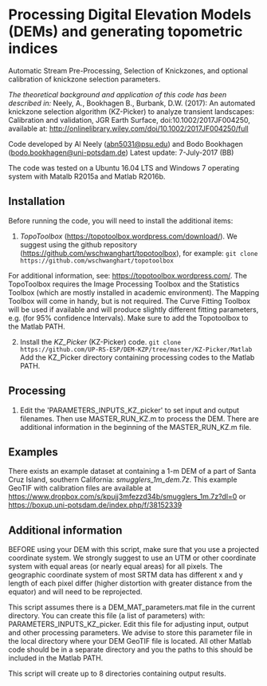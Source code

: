 # Processing Digital Elevation Models (DEMs) and generating topometric indices

Automatic Stream Pre-Processing, Selection of Knickzones, and optional calibration of knickzone selection parameters.

*The theoretical background and application of this code has been described in:*
Neely, A., Bookhagen B., Burbank, D.W. (2017): An automated knickzone selection algorithm (KZ-Picker) to analyze transient landscapes: Calibration and validation, JGR Earth Surface, doi:10.1002/2017JF004250, available at:
http://onlinelibrary.wiley.com/doi/10.1002/2017JF004250/full

Code developed by Al Neely (abn5031@psu.edu) and Bodo Bookhagen (bodo.bookhagen@uni-potsdam.de)
Latest update: 7-July-2017 (BB)

The code was tested on a Ubuntu 16.04 LTS and Windows 7 operating system with Matalb R2015a and Matlab R2016b.


## Installation
Before running the code, you will need to install the additional items:

1. _TopoToolbox_ (https://topotoolbox.wordpress.com/download/). We suggest using the github repository (https://github.com/wschwanghart/topotoolbox), for example: 
`git clone https://github.com/wschwanghart/topotoolbox` 

For additional information, see: https://topotoolbox.wordpress.com/. The TopoToolbox requires the Image Processing Toolbox and the Statistics Toolbox (which are mostly installed in academic environment). The Mapping Toolbox will come in handy, but is not required. The Curve Fitting Toolbox will be used if available and will produce slightly different fitting parameters, e.g. (for 95% confidence Intervals). Make sure to add the Topotoolbox to the Matlab PATH.

2. Install the _KZ_Picker_ (KZ-Picker) code. 
`git clone https://github.com/UP-RS-ESP/DEM-KZP/tree/master/KZ-Picker/Matlab` 
Add the KZ_Picker directory containing processing codes to the Matlab PATH.


## Processing

1. Edit the 'PARAMETERS_INPUTS_KZ_picker' to set input and output filenames. Then use MASTER_RUN_KZ.m to process the DEM. There are additional information in the beginning of the MASTER_RUN_KZ.m file.

## Examples
There exists an example dataset at containing a 1-m DEM of a part of Santa Cruz Island, southern California: _smugglers_1m_dem.7z_.
This example GeoTIF with calibration files are available at https://www.dropbox.com/s/kpujj3mfezzd34b/smugglers_1m.7z?dl=0 or https://boxup.uni-potsdam.de/index.php/f/38152339

## Additional information
BEFORE using your DEM with this script, make sure that you use a projected coordinate system. We strongly suggest to use an UTM or other
coordinate system with equal areas (or nearly equal areas) for all pixels. The geographic coordinate system of most SRTM data has different x and y length of each pixel differ (higher distortion with greater 
distance from the equator) and will need to be reprojected.

This script assumes there is a DEM_MAT_parameters.mat file in the current directory. You can create this file (a list of parameters) with: PARAMETERS_INPUTS_KZ_picker. Edit this file for adjusting input, output and other processing parameters.
We advise to store this parameter file in the local directory where your DEM GeoTIF file is located. All other Matlab code should be in a separate directory and you the paths to this should be included in the Matlab PATH.

This script will create up to 8 directories containing output results.

